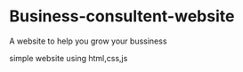 # Business-consultent-website
A website to help you grow your bussiness

simple website using html,css,js

